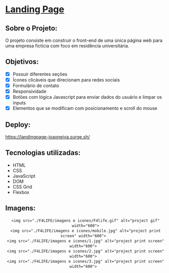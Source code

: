# [Landing Page](https://landingpage-joaoneiva.surge.sh/)

## Sobre o Projeto:
O projeto consiste em construir o front-end de uma única página web para uma empresa fictícia com foco em residência universitária.

## Objetivos:
- [x]  Possuir diferentes seções
- [x]  Ícones clicáveis que direcionam para redes sociais
- [x]  Formulário de contato
- [x]  Responsividade
- [x]  Botões com lógica Javascript para enviar dados do usuário e limpar os inputs
- [x]  Elementos que se modificam com posicionamento e scroll do mouse

## Deploy:
https://landingpage-joaoneiva.surge.sh/

## Tecnologias utilizadas:
- HTML
- CSS
- JavaScript
- DOM
- CSS Grid
- Flexbox

## Imagens:
<div div align="center">

    <img src="./F4LIFE/imagens e icones/F4life.gif" alt="project gif" width="600">
    <img src="./F4LIFE/imagens e icones/mobile.jpg" alt="project print screen" width="600">  
    <img src="./F4LIFE/imagens e icones/1.jpg" alt="project print screen" width="600">  
    <img src="./F4LIFE/imagens e icones/2.jpg" alt="project print screen" width="600">  
    <img src="./F4LIFE/imagens e icones/3.jpg" alt="project print screen" width="600">  
</div>
